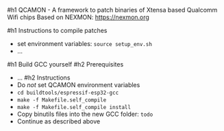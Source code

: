 #h1 QCAMON - A framework to patch binaries of Xtensa based Qualcomm Wifi chips
Based on NEXMON: https://nexmon.org

#h1 Instructions to compile patches
* set environment variables: `source setup_env.sh`
* ...

#h1 Build GCC yourself
#h2 Prerequisites
* ...
#h2 Instructions
* Do _not_ set QCAMON environment variables
* `cd buildtools/espressif-esp32-gcc`
* `make -f Makefile.self_compile`
* `make -f Makefile.self_compile install`
* Copy binutils files into the new GCC folder: `todo`
* Continue as described above
